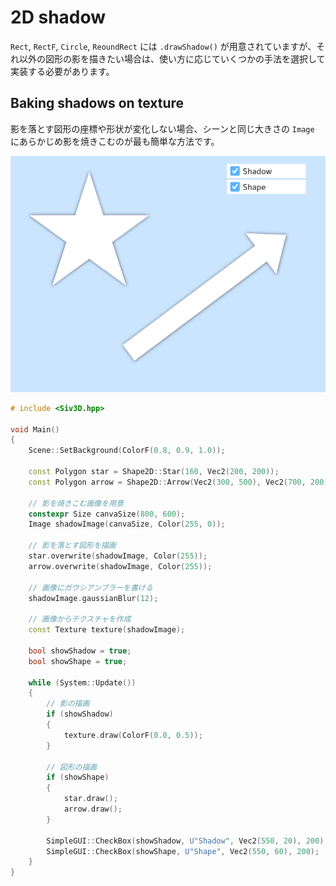 
# 2D shadow
`Rect`, `RectF`, `Circle`, `ReoundRect` には `.drawShadow()` が用意されていますが、それ以外の図形の影を描きたい場合は、使い方に応じていくつかの手法を選択して実装する必要があります。

## Baking shadows on texture
影を落とす図形の座標や形状が変化しない場合、シーンと同じ大きさの `Image` にあらかじめ影を焼きこむのが最も簡単な方法です。

![](https://github.com/Siv3D/siv3d.docs.images/blob/master/reference/2d-shadow/0.png?raw=true)

```C++
# include <Siv3D.hpp>

void Main()
{
	Scene::SetBackground(ColorF(0.8, 0.9, 1.0));

	const Polygon star = Shape2D::Star(160, Vec2(200, 200));
	const Polygon arrow = Shape2D::Arrow(Vec2(300, 500), Vec2(700, 200), 50, Vec2(80, 80));

	// 影を焼きこむ画像を用意
	constexpr Size canvaSize(800, 600);
	Image shadowImage(canvaSize, Color(255, 0));
	
	// 影を落とす図形を描画
	star.overwrite(shadowImage, Color(255));
	arrow.overwrite(shadowImage, Color(255));

	// 画像にガウシアンブラーを書ける
	shadowImage.gaussianBlur(12);
	
	// 画像からテクスチャを作成
	const Texture texture(shadowImage);

	bool showShadow = true;
	bool showShape = true;

	while (System::Update())
	{
		// 影の描画
		if (showShadow)
		{
			texture.draw(ColorF(0.0, 0.5));
		}

		// 図形の描画
		if (showShape)
		{
			star.draw();
			arrow.draw();
		}

		SimpleGUI::CheckBox(showShadow, U"Shadow", Vec2(550, 20), 200);
		SimpleGUI::CheckBox(showShape, U"Shape", Vec2(550, 60), 200);
	}
}
```
